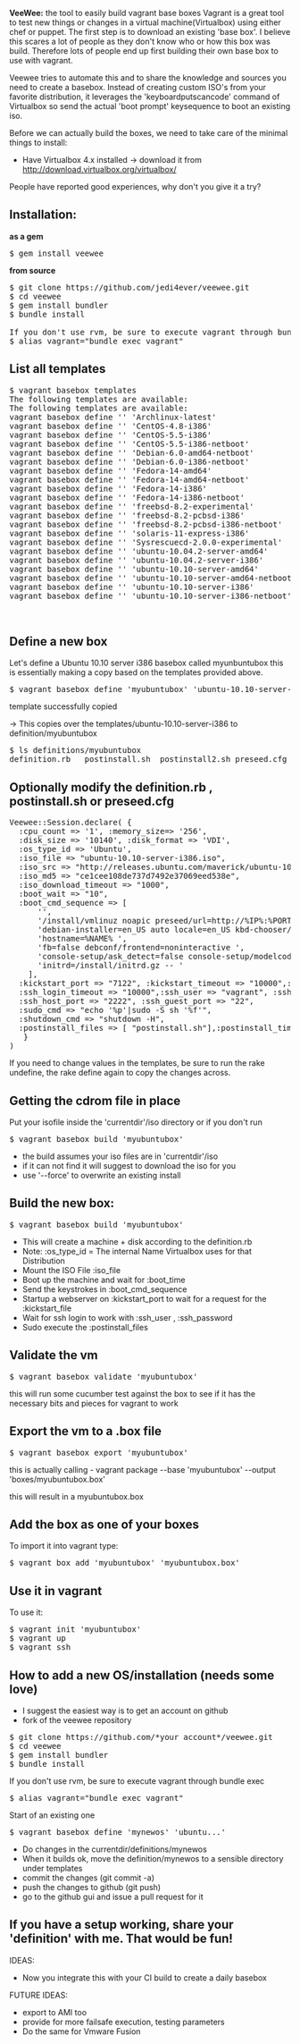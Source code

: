 **VeeWee:** the tool to easily build vagrant base boxes
Vagrant is a great tool to test new things or changes in a virtual machine(Virtualbox) using either chef or puppet.
The first step is to download an existing 'base box'. I believe this scares a lot of people as they don't know who or how this box was build. Therefore lots of people end up first building their own base box to use with vagrant.

Veewee tries to automate this and to share the knowledge and sources you need to create a basebox. Instead of creating custom ISO's from your favorite distribution, it leverages the 'keyboardputscancode' command of Virtualbox so send the actual 'boot prompt' keysequence to boot an existing iso.

Before we can actually build the boxes, we need to take care of the minimal things to install:
- Have Virtualbox 4.x installed -> download it from http://download.virtualbox.org/virtualbox/


People have reported good experiences, why don't you give it a try?

## Installation: 
__as a gem__
<pre>
$ gem install veewee 
</pre>

__from source__
<pre>
$ git clone https://github.com/jedi4ever/veewee.git
$ cd veewee
$ gem install bundler
$ bundle install

If you don't use rvm, be sure to execute vagrant through bundle exec
$ alias vagrant="bundle exec vagrant"
</pre>


## List all templates
<pre>
$ vagrant basebox templates
The following templates are available:
The following templates are available:
vagrant basebox define '<boxname>' 'Archlinux-latest'
vagrant basebox define '<boxname>' 'CentOS-4.8-i386'
vagrant basebox define '<boxname>' 'CentOS-5.5-i386'
vagrant basebox define '<boxname>' 'CentOS-5.5-i386-netboot'
vagrant basebox define '<boxname>' 'Debian-6.0-amd64-netboot'
vagrant basebox define '<boxname>' 'Debian-6.0-i386-netboot'
vagrant basebox define '<boxname>' 'Fedora-14-amd64'
vagrant basebox define '<boxname>' 'Fedora-14-amd64-netboot'
vagrant basebox define '<boxname>' 'Fedora-14-i386'
vagrant basebox define '<boxname>' 'Fedora-14-i386-netboot'
vagrant basebox define '<boxname>' 'freebsd-8.2-experimental'
vagrant basebox define '<boxname>' 'freebsd-8.2-pcbsd-i386'
vagrant basebox define '<boxname>' 'freebsd-8.2-pcbsd-i386-netboot'
vagrant basebox define '<boxname>' 'solaris-11-express-i386'
vagrant basebox define '<boxname>' 'Sysrescuecd-2.0.0-experimental'
vagrant basebox define '<boxname>' 'ubuntu-10.04.2-server-amd64'
vagrant basebox define '<boxname>' 'ubuntu-10.04.2-server-i386'
vagrant basebox define '<boxname>' 'ubuntu-10.10-server-amd64'
vagrant basebox define '<boxname>' 'ubuntu-10.10-server-amd64-netboot'
vagrant basebox define '<boxname>' 'ubuntu-10.10-server-i386'
vagrant basebox define '<boxname>' 'ubuntu-10.10-server-i386-netboot'


</pre>
## Define a new box 
Let's define a  Ubuntu 10.10 server i386 basebox called myunbuntubox
this is essentially making a copy based on the  templates provided above.
<pre>$ vagrant basebox define 'myubuntubox' 'ubuntu-10.10-server-i386'</pre>
template successfully copied

-> This copies over the templates/ubuntu-10.10-server-i386 to definition/myubuntubox

<pre>$ ls definitions/myubuntubox
definition.rb	postinstall.sh	postinstall2.sh	preseed.cfg
</pre>

## Optionally modify the definition.rb , postinstall.sh or preseed.cfg

<pre>
Veewee::Session.declare( {
  :cpu_count => '1', :memory_size=> '256', 
  :disk_size => '10140', :disk_format => 'VDI',
  :os_type_id => 'Ubuntu',
  :iso_file => "ubuntu-10.10-server-i386.iso", 
  :iso_src => "http://releases.ubuntu.com/maverick/ubuntu-10.10-server-i386.iso",
  :iso_md5 => "ce1cee108de737d7492e37069eed538e",
  :iso_download_timeout => "1000",
  :boot_wait => "10",
  :boot_cmd_sequence => [ 
      '<Esc><Esc><Enter>',
      '/install/vmlinuz noapic preseed/url=http://%IP%:%PORT%/preseed.cfg ',
      'debian-installer=en_US auto locale=en_US kbd-chooser/method=us ',
      'hostname=%NAME% ',
      'fb=false debconf/frontend=noninteractive ',
      'console-setup/ask_detect=false console-setup/modelcode=pc105 console-setup/layoutcode=us ',
      'initrd=/install/initrd.gz -- <Enter>' 
    ],
  :kickstart_port => "7122", :kickstart_timeout => "10000",:kickstart_file => "preseed.cfg",
  :ssh_login_timeout => "10000",:ssh_user => "vagrant", :ssh_password => "vagrant",:ssh_key => "",
  :ssh_host_port => "2222", :ssh_guest_port => "22",
  :sudo_cmd => "echo '%p'|sudo -S sh '%f'",
  :shutdown_cmd => "shutdown -H",
  :postinstall_files => [ "postinstall.sh"],:postinstall_timeout => "10000"
   }
)
</pre>

If you need to change values in the templates, be sure to run the rake undefine, the rake define again to copy the changes across.

## Getting the cdrom file in place
Put your isofile inside the 'currentdir'/iso directory or if you don't run
<pre>$ vagrant basebox build 'myubuntubox'</pre>

- the build assumes your iso files are in 'currentdir'/iso
- if it can not find it will suggest to download the iso for you
- use '--force' to overwrite an existing install

## Build the new box:
<pre>
$ vagrant basebox build 'myubuntubox'</pre>

- This will create a machine + disk according to the definition.rb
- Note: :os_type_id = The internal Name Virtualbox uses for that Distribution
- Mount the ISO File :iso_file
- Boot up the machine and wait for :boot_time
- Send the keystrokes in :boot_cmd_sequence
- Startup a webserver on :kickstart_port to wait for a request for the :kickstart_file
- Wait for ssh login to work with :ssh_user , :ssh_password
- Sudo execute the :postinstall_files

## Validate the vm 
<pre>$ vagrant basebox validate 'myubuntubox' </pre>

this will run some cucumber test against the box to see if it has the necessary bits and pieces for vagrant to work

## Export the vm to a .box file
<pre>$ vagrant basebox export 'myubuntubox' </pre>

this is actually calling - vagrant package --base 'myubuntubox' --output 'boxes/myubuntubox.box'

this will result in a myubuntubox.box

## Add the box as one of your boxes
To import it into vagrant type:

<pre>$ vagrant box add 'myubuntubox' 'myubuntubox.box'
</pre>
## Use it in vagrant

To use it:
<pre>
$ vagrant init 'myubuntubox'
$ vagrant up
$ vagrant ssh
</pre>

## How to add a new OS/installation (needs some love)

- I suggest the easiest way is to get an account on github
- fork of the veewee repository

<pre>
$ git clone https://github.com/*your account*/veewee.git
$ cd veewee
$ gem install bundler
$ bundle install
</pre>

If you don't use rvm, be sure to execute vagrant through bundle exec
<pre>
$ alias vagrant="bundle exec vagrant"
</pre>

Start of an existing one
<pre>
$ vagrant basebox define 'mynewos' 'ubuntu...'
</pre>

- Do changes in the currentdir/definitions/mynewos
- When it builds ok, move the definition/mynewos to a sensible directory under templates
- commit the changes (git commit -a)
- push the changes to github (git push)
- go to the github gui and issue a pull request for it

## If you have a setup working, share your 'definition' with me. That would be fun! 

IDEAS:

- Now you integrate this with your CI build to create a daily basebox

FUTURE IDEAS:

- export to AMI too
- provide for more failsafe execution, testing parameters
- Do the same for Vmware Fusion
